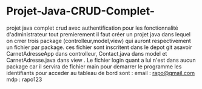 # Projet-Java-CRUD-Complet-
projet java complet crud avec authentification pour les fonctionnalité d'administrateur
tout premierement il faut créer un projet java dans lequel on crrer trois package (controlleur,model,view) qui auront respectivement un fichier par package.
ces fichier sont inscritent dans le depot git asavoir CarnetAdresseApp dans controlleur, Contact.java dans model et  CarnetAdresse.java dans view . 
Le fichier login quant a lui n'est dans aucun package car il servira de fichier main pour demarrer le programme 
les identifiants pour acceder au tableau de bord sont :
email : rapo@gmail.com
mdp : rapo123
